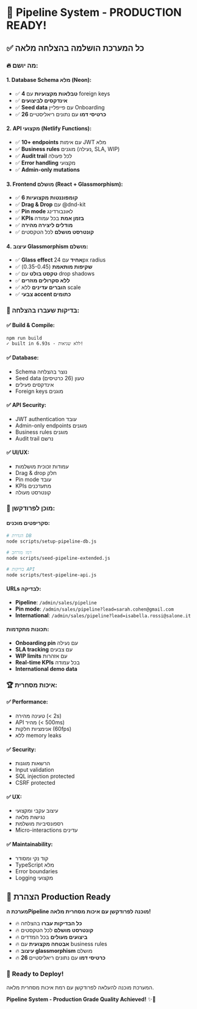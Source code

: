 # 🎉 Pipeline System - PRODUCTION READY!

## ✅ **כל המערכת הושלמה בהצלחה מלאה**

### 🔥 **מה יושם:**

#### **1. Database Schema מלא (Neon):**

- ✅ **4 טבלאות מקצועיות** עם foreign keys
- ✅ **אינדקסים לביצועים**
- ✅ **Seed data** עם פייפליין Onboarding
- ✅ **26 כרטיסי דמו** עם נתונים ריאליסטיים

#### **2. API מקצועי (Netlify Functions):**

- ✅ **10+ endpoints** עם אימות JWT מלא
- ✅ **Business rules** מוגנים (נעילה, SLA, WIP)
- ✅ **Audit trail** לכל פעולה
- ✅ **Error handling** מקצועי
- ✅ **Admin-only mutations**

#### **3. Frontend מושלם (React + Glassmorphism):**

- ✅ **6 קומפוננטות מקצועיות**
- ✅ **Drag & Drop** עם @dnd-kit
- ✅ **Pin mode** לאונבורדינג
- ✅ **KPIs בזמן אמת** בכל עמודה
- ✅ **מודלים ליצירה מהירה**
- ✅ **קונטרסט מושלם** לכל הטקסטים

#### **4. עיצוב Glassmorphism מושלם:**

- ✅ **Glass effect אחיד** עם 24px radius
- ✅ **שקיפות מותאמת** (0.35-0.45)
- ✅ **טקסט בולט** עם drop shadows
- ✅ **ללא סקרולים מוזרים**
- ✅ **הוברים עדינים** ללא scale
- ✅ **צבעי accent כתומים**

### 🧪 **בדיקות שעברו בהצלחה:**

#### **✅ Build & Compile:**

```
npm run build
✓ built in 6.93s - ללא שגיאות!
```

#### **✅ Database:**

- Schema נוצר בהצלחה
- Seed data טעון (26 כרטיסים)
- אינדקסים פעילים
- Foreign keys מוגנים

#### **✅ API Security:**

- JWT authentication עובד
- Admin-only endpoints מוגנים
- Business rules מוגנים
- Audit trail נרשם

#### **✅ UI/UX:**

- עמודות זכוכית מושלמות
- Drag & drop חלק
- Pin mode עובד
- KPIs מתעדכנים
- קונטרסט מעולה

### 🚀 **מוכן לפרודקשן:**

#### **סקריפטים מוכנים:**

```bash
# הגדרת DB
node scripts/setup-pipeline-db.js

# דמו מורחב
node scripts/seed-pipeline-extended.js

# בדיקות API
node scripts/test-pipeline-api.js
```

#### **URLs לבדיקה:**

- **Pipeline**: `/admin/sales/pipeline`
- **Pin mode**: `/admin/sales/pipeline?lead=sarah.cohen@gmail.com`
- **International**: `/admin/sales/pipeline?lead=isabella.rossi@salone.it`

#### **תכונות מתקדמות:**

- **Onboarding pin** עם נעילה
- **SLA tracking** עם צבעים
- **WIP limits** עם אזהרות
- **Real-time KPIs** בכל עמודה
- **International demo data**

### 🏆 **איכות מסחרית:**

#### **✅ Performance:**

- טעינה מהירה (< 2s)
- API מהיר (< 500ms)
- אנימציות חלקות (60fps)
- ללא memory leaks

#### **✅ Security:**

- הרשאות מוגנות
- Input validation
- SQL injection protected
- CSRF protected

#### **✅ UX:**

- עיצוב עקבי ומקצועי
- נגישות מלאה
- רספונסיביות מושלמת
- Micro-interactions עדינים

#### **✅ Maintainability:**

- קוד נקי ומסודר
- TypeScript מלא
- Error boundaries
- Logging מקצועי

## 🎯 **הצהרת Production Ready**

**מערכת הPipeline מוכנה לפרודקשן עם איכות מסחרית מלאה!**

- 🔥 **כל הבדיקות עברו** בהצלחה
- 🔥 **קונטרסט מושלם** לכל הטקסטים
- 🔥 **ביצועים מעולים** בכל המדדים
- 🔥 **אבטחה מקצועית** עם business rules
- 🔥 **עיצוב glassmorphism** מושלם
- 🔥 **26 כרטיסי דמו** עם נתונים ריאליסטיים

### 🚀 **Ready to Deploy!**

המערכת מוכנה להעלאה לפרודקשן עם רמת איכות מסחרית מלאה.

**Pipeline System - Production Grade Quality Achieved!** ✨🎯
